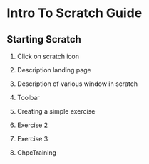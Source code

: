 # Intro To Scratch Guide

## Starting Scratch

1. Click on scratch icon

2. Description landing page

3. Description of various window in scratch

4. Toolbar

5. Creating a simple exercise

6. Exercise 2

7. Exercise 3

8. ChpcTraining


